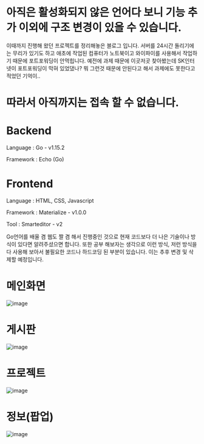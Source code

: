 # 아직은 활성화되지 않은 언어다 보니 기능 추가 이외에 구조 변경이 있을 수 있습니다.

이때까지 진행해 왔던 프로젝트를 정리해놓은 블로그 입니다.
서버를 24시간 돌리기에는 무리가 있기도 하고 애초에 작업된 컴퓨터가 노트북이고 와이파이를 사용해서 작업하기 때문에 포트포워딩이 안먹힙니다.
예전에 과제 때문에 이곳저곳 찾아봤는데 SK인터넷이 포트포워딩이 막혀 있었댔나? 뭐 그런것 때문에 안된다고 해서 과제에도 못한다고 적었던 기억이..
# 따라서 아직까지는 접속 할 수 없습니다.

# Backend
Language : Go - v1.15.2

Framework : Echo (Go)

# Frontend
Language : HTML, CSS, Javascript

Framework : Materialize - v1.0.0

Tool : Smarteditor - v2

 
Go언어를 배울 겸 웹도 짤 겸 해서 진행중인 것으로 현재 코드보다 더 나은 기술이나 방식이 있다면 알려주셨으면 합니다.
또한 공부 해보자는 생각으로 이런 방식, 저런 방식을 다 사용해 보아서 불필요한 코드나 하드코딩 된 부분이 있습니다. 이는 추후 변경 및 삭제할 예정입니다.
 

# 메인화면
![image](https://user-images.githubusercontent.com/48707324/94990580-2783c300-05b8-11eb-95d0-be515c788f4f.png)

# 게시판
![image](https://user-images.githubusercontent.com/48707324/94990653-ca3c4180-05b8-11eb-9fbf-f9e500f69f40.png)

# 프로젝트
![image](https://user-images.githubusercontent.com/48707324/94990992-0c668280-05bb-11eb-84bb-d219fc243f72.png)

# 정보(팝업)
![image](https://user-images.githubusercontent.com/48707324/94991342-7718bd80-05bd-11eb-9de8-df829601654f.png)
